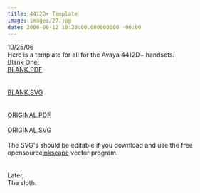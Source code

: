 ```yaml
---
title: 4412D+ Template
image: images/27.jpg
date: 2006-06-12 10:20:00.000000000 -06:00
---
```

10/25/06<br />Here is a template for all for the Avaya 4412D+ handsets.<br />Blank One:<br /><a href="http://bfrancom.googlepages.com/4412dplus_blank_template.pdf">BLANK.PDF</a><br /><br /><br /><a href="http://bfrancom.googlepages.com/4412dplus_blank_templatecopy.svg">BLANK.SVG</a><br /><br /><br /><a href="http://hachijuhachi0.tripod.com/4412d_plus.pdf">ORIGINAL.PDF</a><br /><br /><a href="http://hachijuhachi0.tripod.com/4412Dplus.svg">ORIGINAL.SVG</a><br /><br />The SVG's should be editable if you download and use the free opensource<a href="http://www.inkscape.org">inkscape</a> vector program.<br /><br /><br />Later,<br />The sloth.
